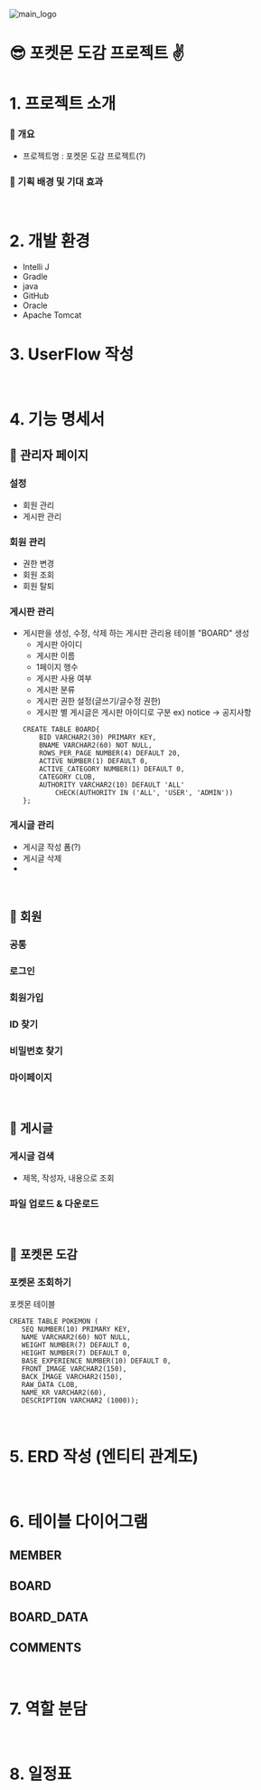 ![main_logo](https://github.com/heyejiyang/PokemonBook_pj/assets/163953938/0d95ae0a-eec6-439e-83bc-0d3d37dff59a)
# 😎 포켓몬 도감 프로젝트 ✌
# 1. 프로젝트 소개
### 🔹 개요
- 프로젝트명 : 포켓몬 도감 프로젝트(?)
### 🔹 기획 배경 및 기대 효과
<BR>

# 2. 개발 환경
- Intelli J
- Gradle
- java
- GitHub
- Oracle
- Apache Tomcat
  <BR>

# 3. UserFlow 작성
<BR>

# 4. 기능 명세서
## 🔹 관리자 페이지
### 설정
- 회원 관리
- 게시판 관리
### 회원 관리
- 권한 변경
- 회원 조회
- 회원 탈퇴
### 게시판 관리
  - 게시판을 생성, 수정, 삭제 하는 게시판 관리용 테이블 "BOARD" 생성
    - 게시판 아이디
    - 게시판 이름
    - 1페이지 행수
    - 게시판 사용 여부
    - 게시판 분류
    - 게시판 권한 설정(글쓰기/글수정 권한)
    - 게시판 별 게시글은 게시판 아이디로 구분
      ex) notice -> 공지사항
    ```
    CREATE TABLE BOARD{
        BID VARCHAR2(30) PRIMARY KEY,
        BNAME VARCHAR2(60) NOT NULL,
        ROWS_PER_PAGE NUMBER(4) DEFAULT 20,
        ACTIVE NUMBER(1) DEFAULT 0,
        ACTIVE_CATEGORY NUMBER(1) DEFAULT 0, 
        CATEGORY CLOB,
        AUTHORITY VARCHAR2(10) DEFAULT 'ALL' 
            CHECK(AUTHORITY IN ('ALL', 'USER', 'ADMIN'))
    };
    ```
    
### 게시글 관리
- 게시글 작성 폼(?)
- 게시글 삭제
- 
<BR>

## 🔹 회원
### 공통
### 로그인
### 회원가입
### ID 찾기
### 비밀번호 찾기
### 마이페이지

<BR>

## 🔹 게시글
### 게시글 검색
- 제목, 작성자, 내용으로 조회
### 파일 업로드 & 다운로드

<BR>

## 🔹 포켓몬 도감
### 포켓몬 조회하기
포켓몬 테이블
```
CREATE TABLE POKEMON (
   SEQ NUMBER(10) PRIMARY KEY,
   NAME VARCHAR2(60) NOT NULL,
   WEIGHT NUMBER(7) DEFAULT 0,
   HEIGHT NUMBER(7) DEFAULT 0,
   BASE_EXPERIENCE NUMBER(10) DEFAULT 0,
   FRONT_IMAGE VARCHAR2(150),
   BACK_IMAGE VARCHAR2(150),
   RAW_DATA CLOB,
   NAME_KR VARCHAR2(60),
   DESCRIPTION VARCHAR2 (1000));
```

<BR>

# 5. ERD 작성 (엔티티 관계도)

<BR>

# 6. 테이블 다이어그램
## MEMBER
## BOARD
## BOARD_DATA
## COMMENTS
<BR>

# 7. 역할 분담

<BR>

# 8. 일정표
